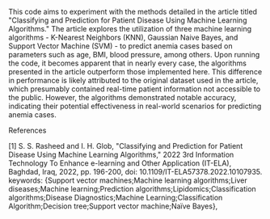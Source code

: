 This code aims to experiment with the methods detailed in the article titled "Classifying and Prediction for Patient Disease Using Machine Learning Algorithms." The article explores the utilization of three machine learning algorithms - K-Nearest Neighbors (KNN), Gaussian Naive Bayes, and Support Vector Machine (SVM) - to predict anemia cases based on parameters such as age, BMI, blood pressure, among others. Upon running the code, it becomes apparent that in nearly every case, the algorithms presented in the article outperform those implemented here. This difference in performance is likely attributed to the original dataset used in the article, which presumably contained real-time patient information not accessible to the public. 
However, the algorithms demonstrated notable accuracy, indicating their potential effectiveness in real-world scenarios for predicting anemia cases.


References 

[1] S. S. Rasheed and I. H. Glob, "Classifying and Prediction for Patient Disease Using Machine Learning Algorithms," 2022 3rd Information Technology To Enhance e-learning and Other Application (IT-ELA), Baghdad, Iraq, 2022, pp. 196-200, doi: 10.1109/IT-ELA57378.2022.10107935. keywords: {Support vector machines;Machine learning algorithms;Liver diseases;Machine learning;Prediction algorithms;Lipidomics;Classification algorithms;Disease Diagnostics;Machine Learning;Classification Algorithm;Decision tree;Support vector machine;Naïve Bayes},

